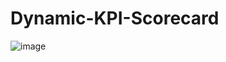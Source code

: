 # Dynamic-KPI-Scorecard

![image](https://github.com/user-attachments/assets/f56f7fd0-a6bb-49bb-9a9f-fb6db723049c)
